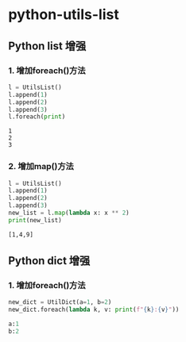 # python-utils-list

## Python list 增强

### 1. 增加foreach()方法

```python
l = UtilsList()
l.append(1)
l.append(2)
l.append(3)
l.foreach(print)
```

```
1
2
3
```

### 2. 增加map()方法

```python
l = UtilsList()
l.append(1)
l.append(2)
l.append(3)
new_list = l.map(lambda x: x ** 2)
print(new_list)
```

```
[1,4,9]
```


## Python dict 增强
### 1. 增加foreach()方法
```python
new_dict = UtilDict(a=1, b=2)
new_dict.foreach(lambda k, v: print(f"{k}:{v}"))
```
```python
a:1
b:2
```